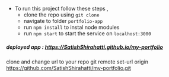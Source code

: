
- To run this project follow these steps , 
  - clone the repo using `git clone`
  - navigate to folder `portfolio-app`
  - run `npm install` to instal node modules
  - run `npm start` to start the service on `localhost:3000`
    
##### deployed app : https://SatishShirahatti.github.io/my-portfolio

clone and change url to your repo
git remote set-url origin https://github.com/SatishShirahatti/my-portfolio.git

